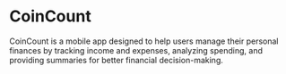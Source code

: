 # CoinCount
CoinCount is a mobile app designed to help users manage their personal finances by tracking income and expenses, analyzing spending, and providing summaries for better financial decision-making.
